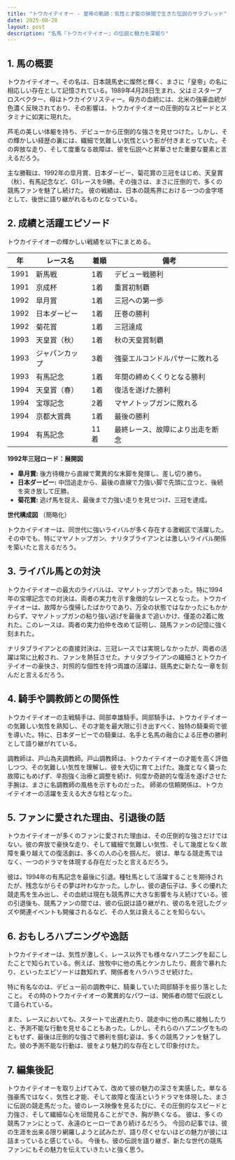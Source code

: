```yaml
---
title: "トウカイテイオー - 皇帝の軌跡：気性と才能の狭間で生きた伝説のサラブレッド"
date: 2025-08-28
layout: post
description: "名馬『トウカイテイオー』の伝説と魅力を深堀り"
---
```


## 1. 馬の概要

トウカイテイオー。その名は、日本競馬史に燦然と輝く、まさに「皇帝」の名に相応しい存在として記憶されている。1989年4月28日生まれ、父はミスタープロスペクター、母はトウカイクリスティー。母方の血統には、北米の強豪血統が色濃く反映されており、その影響は、トウカイテイオーの圧倒的なスピードとスタミナに如実に現れた。

芦毛の美しい体躯を持ち、デビューから圧倒的な強さを見せつけた。しかし、その輝かしい経歴の裏には、繊細で気難しい気性という影が付きまとっていた。その奔放な走り、そして度重なる故障は、彼を伝説へと昇華させた重要な要素と言えるだろう。

主な勝鞍は、1992年の皐月賞、日本ダービー、菊花賞の三冠をはじめ、天皇賞（秋）、有馬記念など、G1レースを9勝。その強さは、まさに圧倒的で、多くの競馬ファンを魅了し続けた。  彼の戦績は、日本の競馬界における一つの金字塔として、後世に語り継がれるものとなっている。


## 2. 成績と活躍エピソード

トウカイテイオーの輝かしい戦績を以下にまとめる。

| 年 | レース名        | 着順 | 備考                                   |
|---|-----------------|------|----------------------------------------|
| 1991 | 新馬戦          | 1着  | デビュー戦勝利                         |
| 1991 | 京成杯           | 1着  | 重賞初制覇                             |
| 1992 | 皐月賞          | 1着  | 三冠への第一歩                          |
| 1992 | 日本ダービー      | 1着  | 圧巻の勝利                            |
| 1992 | 菊花賞          | 1着  | 三冠達成                               |
| 1993 | 天皇賞（秋）    | 1着  | 秋の天皇賞制覇                         |
| 1993 | ジャパンカップ    | 3着  | 強豪エルコンドルパサーに敗れる          |
| 1993 | 有馬記念        | 1着  | 年間の締めくくりとなる勝利              |
| 1994 | 天皇賞（春）    | 1着  | 復活を遂げた勝利                       |
| 1994 | 宝塚記念        | 2着  | マヤノトップガンに敗れる                 |
| 1994 | 京都大賞典       | 1着  | 最後の勝利                             |
| 1994 | 有馬記念        | 11着 | 最終レース、故障により出走を断念  |


**1992年三冠ロード：展開図**

* **皐月賞:** 後方待機から直線で驚異的な末脚を発揮し、差し切り勝ち。
* **日本ダービー:** 中団追走から、最後の直線で力強い脚で先頭に立つと、後続を突き放して圧勝。
* **菊花賞:** 逃げ馬を捉え、最後まで力強い走りを見せつけ、三冠を達成。


**世代構成図** （簡略化）

トウカイテイオーは、同世代に強いライバルが多く存在する激戦区で活躍した。その中でも、特にマヤノトップガン、ナリタブライアンとは激しいライバル関係を築いたと言えるだろう。


## 3. ライバル馬との対決

トウカイテイオーの最大のライバルは、マヤノトップガンであった。特に1994年の宝塚記念での対決は、両者の実力を示す象徴的なレースとなった。トウカイテイオーは、故障から復帰したばかりであり、万全の状態ではなかったにもかかわらず、マヤノトップガンの粘り強い逃げを最後まで追いかけ、僅差の2着に敗れた。このレースは、両者の実力伯仲を改めて証明し、競馬ファンの記憶に強く刻まれた。

ナリタブライアンとの直接対決は、三冠レースでは実現しなかったが、両者の活躍は常に比較され、ファンを熱狂させた。ナリタブライアンの繊細さとトウカイテイオーの豪快さ、対照的な個性を持つ両雄の活躍は、競馬史に新たな一章を刻んだと言えるだろう。


## 4. 騎手や調教師との関係性

トウカイテイオーの主戦騎手は、岡部幸雄騎手。岡部騎手は、トウカイテイオーの気難しい気性を熟知し、その才能を最大限に引き出すべく、独特の騎乗術で彼を導いた。特に、日本ダービーでの騎乗は、名手と名馬の融合による圧巻の勝利として語り継がれている。

調教師は、戸山為夫調教師。戸山調教師は、トウカイテイオーの才能を高く評価しつつ、その気難しい気性を理解し、彼を大切に育て上げた。幾度となく襲った故障にもめげず、辛抱強く治療と調整を続け、何度か奇跡的な復活を遂げさせた手腕は、まさに名調教師の風格を示すものだった。  師弟の信頼関係は、トウカイテイオーの活躍を支える大きな柱となった。


## 5. ファンに愛された理由、引退後の話

トウカイテイオーが多くのファンに愛された理由は、その圧倒的な強さだけではない。彼の奔放で豪快な走り、そして繊細で気難しい気性、そして幾度となく故障を乗り越えての復活劇は、多くの人の心を掴んだ。  彼は、単なる競走馬ではなく、一つのドラマを体現する存在だったと言えるだろう。

彼は、1994年の有馬記念を最後に引退。種牡馬として活躍することを期待されたが、残念ながらその夢は叶わなかった。しかし、彼の遺伝子は、多くの優れた競走馬を生み出し、その血統は現在も競馬界に大きな影響を与え続けている。彼の引退後も、競馬ファンの間では、彼の伝説は語り継がれ、彼の名を冠したグッズや関連イベントも開催されるなど、その人気は衰えることを知らない。


## 6. おもしろハプニングや逸話

トウカイテイオーは、気性が激しく、レース以外でも様々なハプニングを起こしたことで知られている。例えば、放牧中に他の馬とケンカしたり、厩舎で暴れたり、といったエピソードは数知れず、関係者をハラハラさせ続けた。

特に有名なのは、デビュー前の調教中に、騎乗していた岡部騎手を振り落としたこと。  その時のトウカイテイオーの驚異的なパワーは、関係者の間で伝説として語られている。

また、レースにおいても、スタートで出遅れたり、競走中に他の馬に接触したりと、予測不能な行動を見せることもあった。しかし、それらのハプニングをものともせず、最後は圧倒的な強さで勝利を掴む姿は、多くの競馬ファンを魅了した。彼の予測不能な行動は、彼をより魅力的な存在として印象付けた。


## 7. 編集後記

トウカイテイオーを取り上げてみて、改めて彼の魅力の深さを実感した。単なる強豪馬ではなく、気性と才能、そして故障と復活というドラマを体現した、まさに伝説の競走馬だった。彼のレース映像を見るたびに、その圧倒的なスピードと力強さ、そして繊細な心を垣間見ることができ、胸が熱くなる。  彼は、多くの競馬ファンにとって、永遠のヒーローであり続けるだろう。  今回の記事では、彼の生涯を出来る限り網羅しようと試みたが、語り尽くせないほどの魅力が彼には詰まっていると感じている。  今後も、彼の伝説を語り継ぎ、新たな世代の競馬ファンにもその魅力を伝えていきたいと強く思う。
